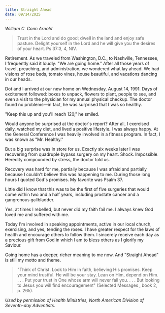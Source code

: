 ```yaml
---
title: Straight Ahead
date: 09/14/2025
---
```


_William C. Conn Arnold_

> <p></p>
> Trust in the Lord and do good; dwell in the land and enjoy safe pasture. Delight yourself in the Lord and he will give you the desires of your heart. Ps 37:3, 4, NIV.

Retirement. As we traveled from Washington, D.C., to Nashville, Tennessee, I frequently said it loudly: "We are going home." After all those years of travel, preaching, and administration, we wondered what lay ahead. We had visions of rose beds, tomato vines, house beautiful, and vacations dancing in our heads.

Dot and I arrived at our new home on Wednesday, August 14, 1991. Days of excitement followed: boxes to unpack, flowers to plant, people to see, and even a visit to the physician for my annual physical checkup. The doctor found no problems—in fact, he was surprised that I was so healthy.

"Keep this up and you'll reach 120," he smiled.

Would anyone be surprised at the doctor's report? After all, I exercised daily, watched my diet, and lived a positive lifestyle. I was always happy. At the General Conference I was heavily involved in a fitness program. In fact, I was known as "Mr. Healthy."

But a big surprise was in store for us. Exactly six weeks later I was recovering from quadruple bypass surgery on my heart. Shock. Impossible. Heredity compounded by stress, the doctor told us.

Recovery was hard for me, partially because I was afraid and partially because I couldn't believe this was happening to me. During those long hours I quoted God's promises. My favorite was Psalm 37.

Little did I know that this was to be the first of five surgeries that would come within two and a half years, including prostate cancer and a gangrenous gallbladder.

Yes, at times I rebelled, but never did my faith fail me. I always knew God loved me and suffered with me.

Today I'm involved in speaking appointments, active in our local church, exercising, and yes, tending the roses. I have greater respect for the laws of health and encourage others to follow them. I sincerely receive each day as a precious gift from God in which I am to bless others as I glorify my Saviour.

Going home has a deeper, richer meaning to me now. And "Straight Ahead" is still my motto and theme.

> <callout></callout>
> "Think of Christ. Look to Him in faith, believing His promises. Keep your mind trustful. He will be your stay. Lean on Him, depend on Him. . . . Put your trust in One whose arm will never fail you. . . . But looking to Jesus you will find encouragement" (Selected Messages , book 2, p. 265).

_Used by permission of Health Ministries, North American Division of Seventh-day Adventists._
